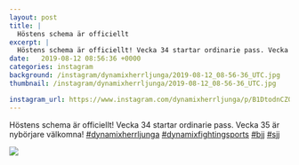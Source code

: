 ```yaml
---
layout: post
title: |
  Höstens schema är officiellt
excerpt: |
  Höstens schema är officiellt! Vecka 34 startar ordinarie pass. Vecka 35 är nybörjare välkomna!    
date:   2019-08-12 08:56:36 +0000
categories: instagram
background: /instagram/dynamixherrljunga/2019-08-12_08-56-36_UTC.jpg
thumbnail: /instagram/dynamixherrljunga/2019-08-12_08-56-36_UTC.jpg

instagram_url: https://www.instagram.com/dynamixherrljunga/p/B1DtodnCZ04
---
```

Höstens schema är officiellt! Vecka 34 startar ordinarie pass. Vecka 35 är nybörjare välkomna! [#dynamixherrljunga](https://www.instagram.com/explore/tags/dynamixherrljunga/) [#dynamixfightingsports](https://www.instagram.com/explore/tags/dynamixfightingsports/) [#bjj](https://www.instagram.com/explore/tags/bjj/) [#sjj](https://www.instagram.com/explore/tags/sjj/)



<img src='/www-dynamix-herrljunga/instagram/dynamixherrljunga/2019-08-12_08-56-36_UTC.jpg' class='img-fluid' />
